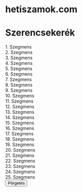 # hetiszamok.com <!DOCTYPE html>
<html lang="hu">
<head>
    <meta charset="UTF-8">
    <meta name="viewport" content="width=device-width, initial-scale=1.0">
    <title>Szerencsekerék</title>
    <link rel="stylesheet" href="styles.css">
</head>
<body>
    <h1>Szerencsekerék</h1>
    <div id="wheel" class="wheel">
        <div class="segment" style="--percentage: 10%;">1. Szegmens</div>
        <div class="segment" style="--percentage: 20%;">2. Szegmens</div>
        <div class="segment" style="--percentage: 30%;">3. Szegmens</div>
        <div class="segment" style="--percentage: 15%;">4. Szegmens</div>
        <div class="segment" style="--percentage: 5%;">5. Szegmens</div>
        <div class="segment" style="--percentage: 10%;">6. Szegmens</div>
        <div class="segment" style="--percentage: 10%;">7. Szegmens</div>
        <div class="segment" style="--percentage: 5%;">8. Szegmens</div>
        <div class="segment" style="--percentage: 5%;">9. Szegmens</div>
        <div class="segment" style="--percentage: 5%;">10. Szegmens</div>
        <div class="segment" style="--percentage: 3%;">11. Szegmens</div>
        <div class="segment" style="--percentage: 1%;">12. Szegmens</div>
        <div class="segment" style="--percentage: 1%;">13. Szegmens</div>
        <div class="segment" style="--percentage: 1%;">14. Szegmens</div>
        <div class="segment" style="--percentage: 1%;">15. Szegmens</div>
        <div class="segment" style="--percentage: 1%;">16. Szegmens</div>
        <div class="segment" style="--percentage: 1%;">17. Szegmens</div>
        <div class="segment" style="--percentage: 1%;">18. Szegmens</div>
        <div class="segment" style="--percentage: 1%;">19. Szegmens</div>
        <div class="segment" style="--percentage: 1%;">20. Szegmens</div>
        <div class="segment" style="--percentage: 1%;">21. Szegmens</div>
        <div class="segment" style="--percentage: 1%;">22. Szegmens</div>
        <div class="segment" style="--percentage: 1%;">23. Szegmens</div>
        <div class="segment" style="--percentage: 1%;">24. Szegmens</div>
        <div class="segment" style="--percentage: 1%;">25. Szegmens</div>
    </div>
    <button id="spinButton">Pörgetés</button>
    <script src="script.js"></script>
</body>
</html>
